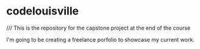 # codelouisville
/// This is the repository for the capstone project at the end of the course 

I'm going to be creating a freelance porfolio to showcase my current work. 
